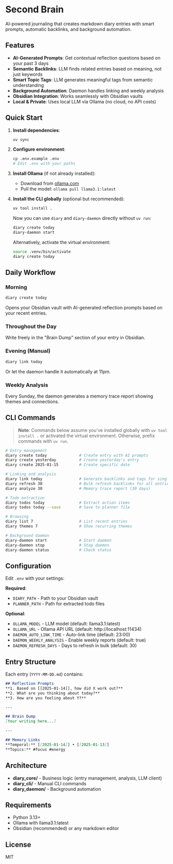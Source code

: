 # Second Brain

AI-powered journaling that creates markdown diary entries with smart prompts, automatic backlinks, and background automation.

## Features

- **AI-Generated Prompts**: Get contextual reflection questions based on your past 3 days
- **Semantic Backlinks**: LLM finds related entries based on meaning, not just keywords
- **Smart Topic Tags**: LLM generates meaningful tags from semantic understanding
- **Background Automation**: Daemon handles linking and weekly analysis
- **Obsidian Integration**: Works seamlessly with Obsidian vaults
- **Local & Private**: Uses local LLM via Ollama (no cloud, no API costs)

## Quick Start

1. **Install dependencies**:
   ```bash
   uv sync
   ```

2. **Configure environment**:
   ```bash
   cp .env.example .env
   # Edit .env with your paths
   ```

3. **Install Ollama** (if not already installed):
   - Download from [ollama.com](https://ollama.com)
   - Pull the model: `ollama pull llama3.1:latest`

4. **Install the CLI globally** (optional but recommended):
   ```bash
   uv tool install .
   ```

   Now you can use `diary` and `diary-daemon` directly without `uv run`:
   ```bash
   diary create today
   diary-daemon start
   ```

   Alternatively, activate the virtual environment:
   ```bash
   source .venv/bin/activate
   diary create today
   ```

## Daily Workflow

### Morning
```bash
diary create today
```
Opens your Obsidian vault with AI-generated reflection prompts based on your recent entries.

### Throughout the Day
Write freely in the "Brain Dump" section of your entry in Obsidian.

### Evening (Manual)
```bash
diary link today
```
Or let the daemon handle it automatically at 11pm.

### Weekly Analysis
Every Sunday, the daemon generates a memory trace report showing themes and connections.

## CLI Commands

> **Note**: Commands below assume you've installed globally with `uv tool install .` or activated the virtual environment. Otherwise, prefix commands with `uv run`.

```bash
# Entry management
diary create today              # Create entry with AI prompts
diary create yesterday          # Create yesterday's entry
diary create 2025-01-15         # Create specific date

# Linking and analysis
diary link today                # Generate backlinks and tags for single entry
diary refresh 30                # Bulk refresh backlinks for all entries (past 30 days)
diary analyze 30                # Memory trace report (30 days)

# Todo extraction
diary todos today               # Extract action items
diary todos today --save        # Save to planner file

# Browsing
diary list 7                    # List recent entries
diary themes 7                  # Show recurring themes

# Background daemon
diary-daemon start              # Start daemon
diary-daemon stop               # Stop daemon
diary-daemon status             # Check status
```

## Configuration

Edit `.env` with your settings:

**Required**:
- `DIARY_PATH` - Path to your Obsidian vault
- `PLANNER_PATH` - Path for extracted todo files

**Optional**:
- `OLLAMA_MODEL` - LLM model (default: llama3.1:latest)
- `OLLAMA_URL` - Ollama API URL (default: http://localhost:11434)
- `DAEMON_AUTO_LINK_TIME` - Auto-link time (default: 23:00)
- `DAEMON_WEEKLY_ANALYSIS` - Enable weekly reports (default: true)
- `DAEMON_REFRESH_DAYS` - Days to refresh in bulk (default: 30)

## Entry Structure

Each entry (`YYYY-MM-DD.md`) contains:

```markdown
## Reflection Prompts
**1. Based on [[2025-01-14]], how did X work out?**
**2. What are you thinking about today?**
**3. How are you feeling about Y?**

---

## Brain Dump
[Your writing here...]

---

## Memory Links
**Temporal:** [[2025-01-14]] • [[2025-01-13]]
**Topics:** #focus #energy
```

## Architecture

- **diary_core/** - Business logic (entry management, analysis, LLM client)
- **diary_cli/** - Manual CLI commands
- **diary_daemon/** - Background automation

## Requirements

- Python 3.13+
- Ollama with llama3.1:latest
- Obsidian (recommended) or any markdown editor

## License

MIT
